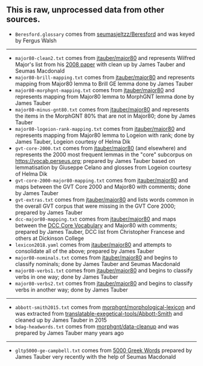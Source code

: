 This is raw, unprocessed data from other sources.
---
* `Beresford.glossary` comes from [seumasjeltzz/Beresford](https://github.com/seumasjeltzz/Beresford) and was keyed by Fergus Walsh
---
* `major80-clean2.txt` comes from [jtauber/major80](https://github.com/jtauber/major80) and represents Wilfred Major's list from his [2008 paper](https://camws.org/cpl/cplonline/files/Majorcplonline.pdf) with clean up by James Tauber and Seumas Macdonald
* `major80-brill-mapping.txt` comes from [jtauber/major80](https://github.com/jtauber/major80) and represents mapping from Major80 lemma to Brill GE lemma done by James Tauber
* `major80-morphgnt-mapping.txt` comes from [jtauber/major80](https://github.com/jtauber/major80) and represents mapping from Major80 lemma to MorphGNT lemma done by James Tauber
* `major80-minus-gnt80.txt` comes from [jtauber/major80](https://github.com/jtauber/major80) and represents the items in the MorphGNT 80% that are not in Major80; done by James Tauber
* `major80-logeion-rank-mapping.txt` comes from [jtauber/major80](https://github.com/jtauber/major80) and represents mapping from Major80 lemma to Logeion with rank; done by James Tauber, Logeion courtesy of Helma Dik
* `gvt-core-2000.txt` comes from [jtauber/major80](https://github.com/jtauber/major80) (and elsewhere) and represents the 2000 most frequent lemmas in the "core" subcorpus on <https://vocab.perseus.org>; prepared by James Tauber based on lemmatisation by Giuseppe Celano and glosses from Logeion courtesy of Helma Dik
* `gvt-core-2000-major80-mapping.txt` comes from [jtauber/major80](https://github.com/jtauber/major80) and maps between the GVT Core 2000 and Major80 with comments; done by James Tauber
* `gvt-extras.txt` comes from [jtauber/major80](https://github.com/jtauber/major80) and lists words common in the overall GVT corpus that were missing in the GVT Core 2000; prepared by James Tauber
* `dcc-major80-mapping.txt` comes from [jtauber/major80](https://github.com/jtauber/major80) and maps between the [DCC Core Vocabulary](http://dcc.dickinson.edu/greek-core-list) and Major80 with comments; prepared by James Tauber, DCC list from Christopher Francese and others at Dickinson College
* `lexicon2018.yaml` comes from [jtauber/major80](https://github.com/jtauber/major80) and attempts to consolidate all of the above; prepared by James Tauber
* `major80-nominals.txt` comes from [jtauber/major80](https://github.com/jtauber/major80) and begins to classify nominals; done by James Tauber and Seumas Macdonald
* `major80-verbs1.txt` comes from [jtauber/major80](https://github.com/jtauber/major80) and begins to classify verbs in one way; done by James Tauber
* `major80-verbs2.txt` comes from [jtauber/major80](https://github.com/jtauber/major80) and begins to classify verbs in another way; done by James Tauber
---
* `abbott-smith2015.txt` comes from [morphgnt/morphological-lexicon](https://github.com/morphgnt/morphological-lexicon) and was extracted from [translatable-exegetical-tools/Abbott-Smith](https://github.com/translatable-exegetical-tools/Abbott-Smith) and cleaned up by James Tauber in 2015
* `bdag-headwords.txt` comes from [morphgnt/data-cleanup](https://github.com/morphgnt/data-cleanup) and was prepared by James Tauber many years ago
---
* `gltp5000-ge-campbell.txt` comes from [5000 Greek Words](https://docs.google.com/spreadsheets/d/1ke7JuFd5iy7bPSCHutgRYFvjDbcSScABld4zwEvDb-s/edit#gid=0) prepared by James Tauber very recently with the help of Seumas Macdonald